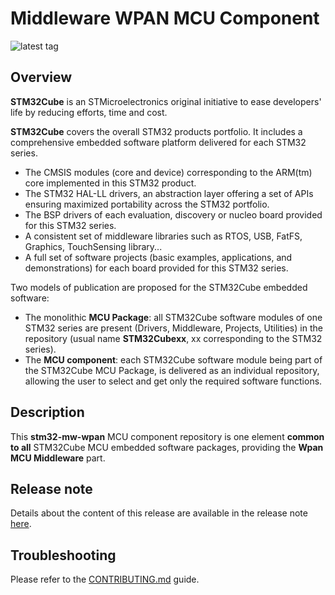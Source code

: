 # Middleware WPAN MCU Component

![latest tag](https://img.shields.io/github/v/tag/STMicroelectronics/stm32-mw-wpan.svg?color=brightgreen)

## Overview

**STM32Cube** is an STMicroelectronics original initiative to ease developers' life by reducing efforts, time and cost.

**STM32Cube** covers the overall STM32 products portfolio. It includes a comprehensive embedded software platform delivered for each STM32 series.
   * The CMSIS modules (core and device) corresponding to the ARM(tm) core implemented in this STM32 product.
   * The STM32 HAL-LL drivers, an abstraction layer offering a set of APIs ensuring maximized portability across the STM32 portfolio.
   * The BSP drivers of each evaluation, discovery or nucleo board provided for this STM32 series.
   * A consistent set of middleware libraries such as RTOS, USB, FatFS, Graphics, TouchSensing library...
   * A full set of software projects (basic examples, applications, and demonstrations) for each board provided for this STM32 series.

Two models of publication are proposed for the STM32Cube embedded software:
   * The monolithic **MCU Package**: all STM32Cube software modules of one STM32 series are present (Drivers, Middleware, Projects, Utilities) in the repository (usual name **STM32Cubexx**, xx corresponding to the STM32 series).
   * The **MCU component**: each STM32Cube software module being part of the STM32Cube MCU Package, is delivered as an individual repository, allowing the user to select and get only the required software functions.

## Description

This **stm32-mw-wpan** MCU component repository is one element **common to all** STM32Cube MCU embedded software packages, providing the **Wpan MCU Middleware** part.

## Release note

Details about the content of this release are available in the release note [here](https://htmlpreview.github.io/?https://github.com/STMicroelectronics/stm32-mw-wpan/blob/main/Release_Notes.html).

## Troubleshooting

Please refer to the [CONTRIBUTING.md](CONTRIBUTING.md) guide.

